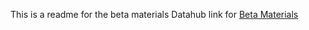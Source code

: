 This is a readme for the beta materials 
Datahub link for [Beta Materials](http://datahub.berkeley.edu/user-redirect/interact?account=ds-modules&repo=POLSCI-3&branch=master&path=beta%20materials)

